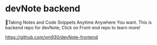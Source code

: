 # devNote backend

 🎨Taking Notes and Code Snippets Anytime Anywhere You want. This is backend repo for devNote, Click on Front-end repo to learn more! 

https://github.com/vm930/devNote-frontend
